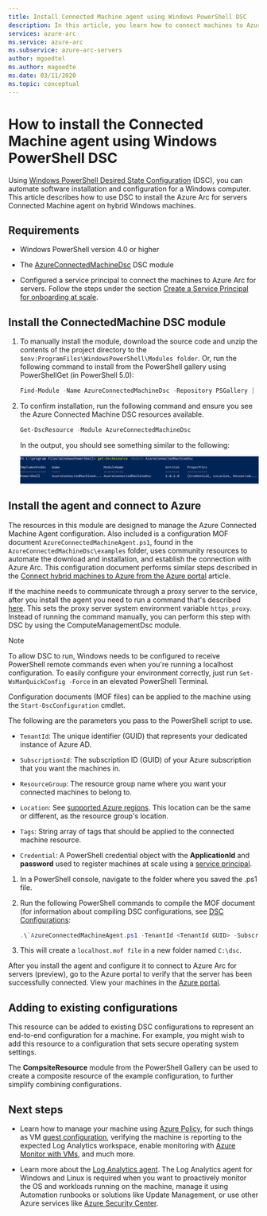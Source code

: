 ```yaml
---
title: Install Connected Machine agent using Windows PowerShell DSC
description: In this article, you learn how to connect machines to Azure using Azure Arc for servers (preview) using Windows PowerShell DSC.
services: azure-arc
ms.service: azure-arc
ms.subservice: azure-arc-servers
author: mgoedtel
ms.author: magoedte
ms.date: 03/11/2020
ms.topic: conceptual
---
```


# How to install the Connected Machine agent using Windows PowerShell DSC

Using [Windows PowerShell Desired State Configuration](https://docs.microsoft.com/powershell/scripting/dsc/getting-started/winGettingStarted?view=powershell-7) (DSC), you can automate software installation and configuration for a Windows computer. This article describes how to use DSC to install the Azure Arc for servers Connected Machine agent on hybrid Windows machines.

## Requirements

- Windows PowerShell version 4.0 or higher

- The [AzureConnectedMachineDsc](https://www.powershellgallery.com/packages/AzureConnectedMachineDsc/1.0.1.0) DSC module

- Configured a service principal to connect the machines to Azure Arc for servers. Follow the steps under the section [Create a Service Principal for onboarding at scale](onboard-service-principal.md#create-a-service-principal-for-onboarding-at-scale).

## Install the ConnectedMachine DSC module

1. To manually install the module, download the source code and unzip the contents of the project directory to the
`$env:ProgramFiles\WindowsPowerShell\Modules folder`. Or, run the following command to install from the PowerShell gallery using PowerShellGet (in PowerShell 5.0):

    ```powershell
    Find-Module -Name AzureConnectedMachineDsc -Repository PSGallery | Install-Module
    ```

2. To confirm installation, run the following command and ensure you see the Azure Connected Machine DSC resources available.

    ```powershell
    Get-DscResource -Module AzureConnectedMachineDsc
    ```

   In the output, you should see something similar to the following:

   ![Confirmation of Connected Machine DSC module installation example](./media/onboard-dsc/confirm-module-installation.png)

## Install the agent and connect to Azure

The resources in this module are designed to manage the Azure Connected Machine Agent configuration. Also included is a configuration MOF document `AzureConnectedMachineAgent.ps1`, found in the `AzureConnectedMachineDsc\examples` folder, uses community resources to automate the download and installation, and establish the connection with Azure Arc. This configuration document performs similar steps described in the [Connect hybrid machines to Azure from the Azure portal](onboard-portal.md) article.

If the machine needs to communicate through a proxy server to the service, after you install the agent you need to run a command that's described [here](onboard-portal.md#configure-the-agent-proxy-setting). This sets the proxy server system environment variable `https_proxy`. Instead of running the command manually, you can perform this step with DSC by using the ComputeManagementDsc module.

>[!NOTE]
>To allow DSC to run, Windows needs to be configured to receive PowerShell remote commands even when you're running a localhost configuration. To easily configure your environment correctly, just run `Set-WsManQuickConfig -Force` in an elevated PowerShell Terminal.
>

Configuration documents (MOF files) can be applied to the machine using the `Start-DscConfiguration` cmdlet.

The following are the parameters you pass to the PowerShell script to use.

- `TenantId`: The unique identifier (GUID) that represents your dedicated instance of Azure AD.

- `SubscriptionId`: The subscription ID (GUID) of your Azure subscription that you want the machines in.

- `ResourceGroup`: The resource group name where you want your connected machines to belong to.

- `Location`: See [supported Azure regions](overview.md#supported-regions). This location can be the same or different, as the resource group's location.

- `Tags`: String array of tags that should be applied to the connected machine resource.

- `Credential`: A PowerShell credential object with the **ApplicationId** and **password** used to register machines at scale using a [service principal](onboard-service-principal.md). 

1. In a PowerShell console, navigate to the folder where you saved the .ps1 file.

2. Run the following PowerShell commands to compile the MOF document (for information about compiling DSC configurations, see [DSC Configurations](https://docs.microsoft.com/powershell/scripting/dsc/configurations/configurations?view=powershell-7):

    ```powershell
    .\`AzureConnectedMachineAgent.ps1 -TenantId <TenantId GUID> -SubscriptionId <SubscriptionId GUID> -ResourceGroup '<ResourceGroupName>' -Location '<LocationName>' -Tags '<Tag>' -Credential <psCredential>
    ```

3. This will create a `localhost.mof file` in a new folder named `C:\dsc`.

After you install the agent and configure it to connect to Azure Arc for servers (preview), go to the Azure portal to verify that the server has been successfully connected. View your machines in the [Azure portal](https://aka.ms/hybridmachineportal).

## Adding to existing configurations

This resource can be added to existing DSC configurations to represent an end-to-end configuration
for a machine. For example, you might wish to add this resource to a configuration that sets
secure operating system settings.

The **CompsiteResource** module from the PowerShell Gallery can be used to create a composite
resource of the example configuration, to further simplify combining configurations.

## Next steps

- Learn how to manage your machine using [Azure Policy](../../governance/policy/overview.md), for such things as VM [guest configuration](../../governance/policy/concepts/guest-configuration.md), verifying the machine is reporting to the expected Log Analytics workspace, enable monitoring with [Azure Monitor with VMs](../../azure-monitor/insights/vminsights-enable-at-scale-policy.md), and much more.

- Learn more about the [Log Analytics agent](../../azure-monitor/platform/log-analytics-agent.md). The Log Analytics agent for Windows and Linux is required when you want to proactively monitor the OS and workloads running on the machine, manage it using Automation runbooks or solutions like Update Management, or use other Azure services like [Azure Security Center](../../security-center/security-center-intro.md).